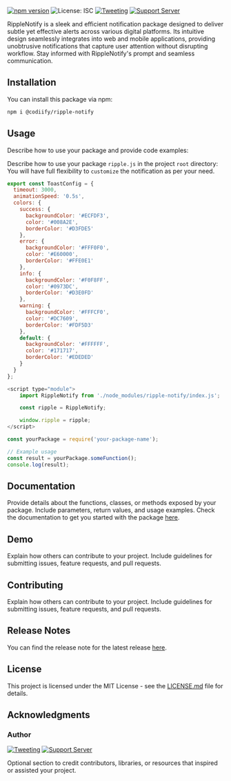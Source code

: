 
[![npm version](https://img.shields.io/npm/v/@codiify/ripple-notify.svg?label=%E2%9B%B1npm&style=for-the-badge)](https://badge.fury.io/js/ripple-notify)
![License: ISC](https://img.shields.io/npm/l/@codiify/ripple-notify.svg?label=%F0%9F%93%9Clicense&style=for-the-badge)
[![Tweeting](https://img.shields.io/twitter/follow/codiify?style=for-the-badge&logo=x)](https://x.com/rth_rubelrana)
[![Support Server](https://img.shields.io/discord/1246870627537653860.svg?label=Discord&logo=Discord&colorB=4493f8&style=for-the-badge)](https://discord.gg/vmr2FFzCKX)





RippleNotify is a sleek and efficient notification package designed to deliver subtle yet effective alerts across various digital platforms. Its intuitive design seamlessly integrates into web and mobile applications, providing unobtrusive notifications that capture user attention without disrupting workflow. Stay informed with RippleNotify's prompt and seamless communication.

## Installation

You can install this package via npm:

```bash
npm i @codiify/ripple-notify
```

## Usage

Describe how to use your package and provide code examples:

Describe how to use your package `ripple.js` in the project `root` directory: You will have full flexibility to `customize` the notification as per your need.

```javascript
export const ToastConfig = {
  timeout: 3000,
  animationSpeed: '0.5s',
  colors: {
    success: {
      backgroundColor: '#ECFDF3',
      color: '#008A2E',
      borderColor: '#D3FDE5'
    },
    error: {
      backgroundColor: '#FFF0F0',
      color: '#E60000',
      borderColor: '#FFE0E1'
    },
    info: {
      backgroundColor: '#F0F8FF',
      color: '#0973DC',
      borderColor: '#D3E0FD'
    },
    warning: {
      backgroundColor: '#FFFCF0',
      color: '#DC7609',
      borderColor: '#FDF5D3'
    },
    default: {
      backgroundColor: '#FFFFFF',
      color: '#171717',
      borderColor: '#EDEDED'
    }
  }
};

```

```javascript
<script type="module">
    import RippleNotify from './node_modules/ripple-notify/index.js';

    const ripple = RippleNotify;

    window.ripple = ripple;
</script>
```

```javascript
const yourPackage = require('your-package-name');

// Example usage
const result = yourPackage.someFunction();
console.log(result);
```

## Documentation

Provide details about the functions, classes, or methods exposed by your package. Include parameters, return values, and usage examples.
Check the documentation to get you started with the package [here](rubelran.dev).

## Demo

Explain how others can contribute to your project. Include guidelines for submitting issues, feature requests, and pull requests.

## Contributing

Explain how others can contribute to your project. Include guidelines for submitting issues, feature requests, and pull requests.

## Release Notes

You can find the release note for the latest release [here](rubelran.dev).

## License

This project is licensed under the MIT License - see the [LICENSE.md](LICENSE.md) file for details.

## Acknowledgments
### Author
[![Tweeting](https://img.shields.io/twitter/follow/rubel_codiify?style=for-the-badge&logo=x)](https://x.com/rubel_codiify)
[![Support Server](https://img.shields.io/discord/1246870627537653860.svg?label=Discord&logo=Discord&colorB=4493f8&style=for-the-badge)](https://discord.gg/vmr2FFzCKX)

Optional section to credit contributors, libraries, or resources that inspired or assisted your project.

